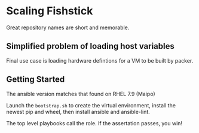 # Scaling Fishstick

Great repository names are short and memorable.

## Simplified problem of loading host variables

Final use case is loading hardware defintions for a VM to be built by packer.

## Getting Started

The ansible version matches that found on RHEL 7.9 (Maipo)

Launch the `bootstrap.sh` to create the virtual environment, install the newest
pip and wheel, then install ansible and ansible-lint.

The top level playbooks call the role. If the assertation passes, you win!
